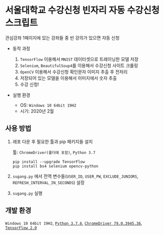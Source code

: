 # 서울대학교 수강신청 빈자리 자동 수강신청 스크립트

관심강좌 1페이지에 있는 강좌들 중 빈 강의가 있으면 자동 신청

- 동작 과정
  1. `TensorFlow` 이용해서 `MNIST` 데이터셋으로 트레이닝한 모델 저장
  2. `Selenium`, `BeautifulSoup4`를 이용해서 수강신청 사이트 크롤링
  3. `OpenCV` 이용해서 수강신청 확인문자 이미지 추출 후 전처리
  4. 저장되어 있는 모델을 이용해서 이미지에서 숫자 추출
  5. 수강 신청!

- 실행 환경
  - OS: `Windows 10 64bit 19H2`
  - 시기: 2020년 2월

## 사용 방법

1. 레포 다운 후 필요한 툴과 pip 패키지들 설치

    툴: `ChromeDriver(폴더에 포함)`, `Python 3.7`

    ```shell
    pip install --upgrade TensorFlow
    pip install bs4 selenium opencv-python
    ```

2. `sugang.py` 에서 전역 변수들(`USER_ID`, `USER_PW`, `EXCLUDE_JUNIORS`, `REFRESH_INTERVAL_IN_SECONDS`) 설정
3. `sugang.py` 실행

## 개발 환경

`Windows 10 64bit 19H2`, [`Python 3.7.6`](https://www.python.org/downloads/release/python-376/), [`ChromeDriver 79.0.3945.36`](https://chromedriver.chromium.org/downloads), [`TensorFlow 2.0`](https://www.tensorflow.org/install)
